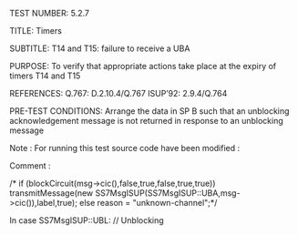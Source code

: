 TEST NUMBER:     5.2.7


TITLE:           Timers


SUBTITLE:        T14 and T15: failure to receive a UBA


PURPOSE:         To verify that appropriate actions take place at the expiry of timers T14 and T15


REFERENCES:      Q.767: D.2.10.4/Q.767                             ISUP’92: 2.9.4/Q.764


PRE-TEST CONDITIONS:      Arrange the data in SP B such that an unblocking acknowledgement message is not returned in response to an unblocking message


Note : For running this test source code have been modified :

Comment :
 
 /*        if (blockCircuit(msg->cic(),false,true,false,true,true))
                        transmitMessage(new SS7MsgISUP(SS7MsgISUP::UBA,msg->cic()),label,true);
                 else
                        reason = "unknown-channel";*/

In 	case SS7MsgISUP::UBL: // Unblocking

 
